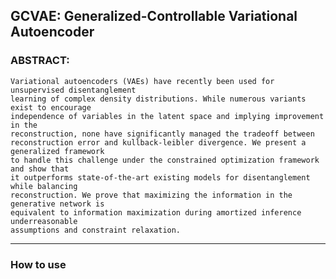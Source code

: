 ## GCVAE: Generalized-Controllable Variational Autoencoder

### ABSTRACT: 
```
Variational autoencoders (VAEs) have recently been used for unsupervised disentanglement 
learning of complex density distributions. While numerous variants exist to encourage 
independence of variables in the latent space and implying improvement in the 
reconstruction, none have significantly managed the tradeoff between 
reconstruction error and kullback-leibler divergence. We present a generalized framework 
to handle this challenge under the constrained optimization framework and show that 
it outperforms state-of-the-art existing models for disentanglement while balancing 
reconstruction. We prove that maximizing the information in the generative network is 
equivalent to information maximization during amortized inference underreasonable 
assumptions and constraint relaxation.
```
-----------------------------------

### How to use

```
             
```
